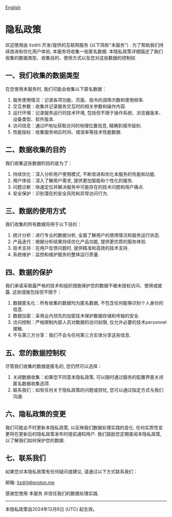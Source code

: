 [English](privacy_policy_en.md)

# 隐私政策

欢迎使用由 itzdrli 开发/提供的互联网服务 (以下简称"本服务") . 为了帮助我们持续改进和优化用户体验, 本服务将收集一些匿名数据. 本隐私政策详细描述了我们收集的数据类型、收集目的、使用方式以及您对这些数据的控制权. 

## 一、我们收集的数据类型

在您使用本服务时, 我们可能会收集以下匿名数据：

  1. 服务使用情况：记录各项功能、页面、指令的调用次数和使用频率. 
  2. 交互参数：收集并记录服务交互时的相关参数和操作内容. 
  3. 运行环境：记录服务运行的技术环境, 包括但不限于操作系统、浏览器版本、设备类型、软件版本. 
  4. 访问信息：通过IP地址获取访问的地理位置信息, 精确到城市级别. 
  5. 性能指标：收集服务响应时间、错误率等技术性能数据. 

## 二、数据收集的目的

我们收集这些数据的目的是为了：

  1. 持续优化：深入分析用户使用模式, 不断改进和优化本服务的性能和功能. 
  2. 用户体验：深入了解用户需求, 提供更加智能和个性化的服务. 
  3. 问题诊断：快速定位并解决服务中可能存在的技术问题和用户痛点. 
  4. 安全保护：识别潜在的安全风险和异常访问行为. 

## 三、数据的使用方式

我们收集的所有数据将用于以下目的：

  1. 统计分析：进行专业的数据分析, 全面了解用户的使用情况和服务运行状态. 
  2. 产品迭代：根据分析结果持续优化产品功能, 提供更优质的服务体验. 
  3. 技术支持：在用户反馈问题时, 提供精准和高效的技术支持. 
  4. 系统维护：监控和维护服务的整体运行质量. 

## 四、数据的保护

我们承诺采取最严格的技术和组织措施保护您的数据不被未授权访问、使用或披露. 这些措施包括但不限于：

  1. 数据匿名化：所有收集的数据均为匿名数据, 不包含任何能够识别个人身份的信息. 
  2. 数据加密：采用业内领先的加密技术保护数据存储和传输的安全. 
  3. 访问控制：严格限制内部人员对数据的访问权限, 仅允许必要的技术personnel接触. 
  4. 不与第三方分享：我们不会与任何第三方实体分享这些信息. 

## 五、您的数据控制权

尽管我们收集的数据是匿名的, 您仍然可以选择：

  1. 关闭数据收集：如果您不同意本隐私政策, 可以随时通过服务的配置界面关闭匿名数据收集选项. 
  2. 联系我们：如有任何关于隐私政策的问题或担忧, 您可以通过指定方式与我们沟通. 

## 六、隐私政策的变更

我们可能会不时更新本隐私政策, 以反映我们数据处理实践的变化. 任何实质性变更将在更新后的隐私政策发布时提前通知用户. 我们鼓励您定期查阅本隐私政策, 以了解我们如何保护您的数据. 

## 七、联系我们

如果您对本隐私政策有任何疑问或建议, 请通过以下方式联系我们：

邮箱: itzdrli@proton.me

感谢您使用 本服务 并信任我们的数据处理实践. 

***
本隐私政策自2024年12月6日 (UTC) 起生效。
